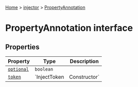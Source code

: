 [Home](./index) &gt; [injector](./injector.md) &gt; [PropertyAnnotation](./injector.propertyannotation.md)

# PropertyAnnotation interface

## Properties

|  Property | Type | Description |
|  --- | --- | --- |
|  [`optional`](./injector.propertyannotation.optional.md) | `boolean` |  |
|  [`token`](./injector.propertyannotation.token.md) | `InjectToken<T> | Constructor<T>` |  |

